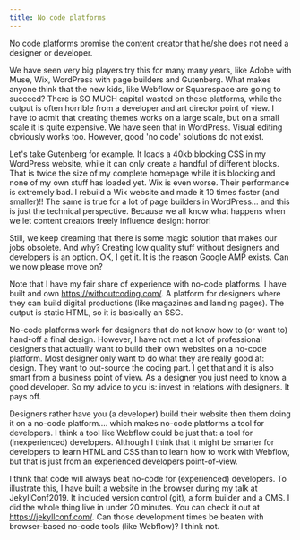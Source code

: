 ```yaml
---
title: No code platforms
---
```


No code platforms promise the content creator that he/she does not need a designer or developer. 

We have seen very big players try this for many many years, like Adobe with Muse, Wix, WordPress with page builders and Gutenberg. What makes anyone think that the new kids, like Webflow or Squarespace are going to succeed? There is SO MUCH capital wasted on these platforms, while the output is often horrible from a developer and art director point of view. I have to admit that creating themes works on a large scale, but on a small scale it is quite expensive. We have seen that in WordPress. Visual editing obviously works too. However, good 'no code' solutions do not exist. 

Let's take Gutenberg for example. It loads a 40kb blocking CSS in my WordPress website, while it can only create a handful of different blocks. That is twice the size of my complete homepage while it is blocking and none of my own stuff has loaded yet. Wix is even worse. Their performance is extremely bad. I rebuild a Wix website and made it 10 times faster (and smaller)!! The same is true for a lot of page builders in WordPress... and this is just the technical perspective. Because we all know what happens when we let content creators freely influence design: horror! 

Still, we keep dreaming that there is some magic solution that makes our jobs obsolete. And why? Creating low quality stuff without designers and developers is an option. OK, I get it. It is the reason Google AMP exists. Can we now please move on?

Note that I have my fair share of experience with no-code platforms. I have built and own https://withoutcoding.com/. A platform for designers where they can build digital productions (like magazines and landing pages). The output is static HTML, so it is basically an SSG. 

No-code platforms work for designers that do not know how to (or want to) hand-off a final design. However, I have not met a lot of professional designers that actually want to build their own websites on a no-code platform. Most designer only want to do what they are really good at: design. They want to out-source the coding part. I get that and it is also smart from a business point of view. As a designer you just need to know a good developer. So my advice to you is: invest in relations with designers. It pays off. 

Designers rather have you (a developer) build their website then them doing it on a no-code platform.... which makes no-code platforms a tool for developers. I think a tool like Webflow could be just that: a tool for (inexperienced) developers. Although I think that it might be smarter for developers to learn HTML and CSS than to learn how to work with Webflow, but that is just from an experienced developers point-of-view. 

I think that code will always beat no-code for (experienced) developers. To illustrate this, I have built a website in the browser during my talk at JekyllConf2019. It included version control (git), a form builder and a CMS. I did the whole thing live in under 20 minutes. You can check it out at https://jekyllconf.com/. Can those development times be beaten with browser-based no-code tools (like Webflow)? I think not.